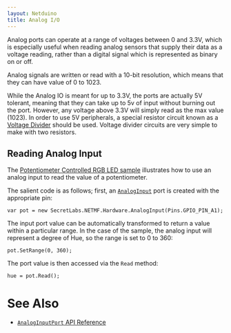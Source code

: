 ```yaml
---
layout: Netduino
title: Analog I/O
---
```


Analog ports can operate at a range of voltages between 0 and 3.3V, which is especially useful when reading analog sensors that supply their data as a voltage reading, rather than a digital signal which is represented as binary on or off.

Analog signals are written or read with a 10-bit resolution, which means that they can have value of 0 to 1023. 

While the Analog IO is meant for up to 3.3V, the ports are actually 5V tolerant, meaning that they can take up to 5v of input without burning out the port. However, any voltage above 3.3V will simply read as the max value (1023). In order to use 5V peripherals, a special resistor circuit known as a [Voltage Divider](https://learn.sparkfun.com/tutorials/voltage-dividers) should be used. Voltage divider circuits are very simple to make with two resistors.

## Reading Analog Input

The [Potentiometer Controlled RGB LED sample](/Samples/Netduino/PotentiometerControlled_RgbLed/) illustrates how to use an analog input to read the value of a potentiometer.

The salient code is as follows; first, an [`AnalogInput`](https://msdn.microsoft.com/en-us/library/microsoft.spot.hardware.analoginput(v=vs.102).aspx) port is created with the appropriate pin:

```
var pot = new SecretLabs.NETMF.Hardware.AnalogInput(Pins.GPIO_PIN_A1);
```

The input port value can be automatically transformed to return a value within a particular range. In the case of the sample, the analog input will represent a degree of Hue, so the range is set to 0 to 360:

```
pot.SetRange(0, 360);
```

The port value is then accessed via the `Read` method:

```
hue = pot.Read();
```


# See Also

 * [`AnalogInputPort` API Reference](https://msdn.microsoft.com/en-us/library/microsoft.spot.hardware.analoginput(v=vs.102).aspx)
